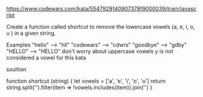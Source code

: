 https://www.codewars.com/kata/5547929140907378f9000039/train/javascript

Create a function called shortcut to remove the lowercase vowels (a, e, i, o, u ) in a given string.

Examples
"hello"     -->  "hll"
"codewars"  -->  "cdwrs"
"goodbye"   -->  "gdby"
"HELLO"     -->  "HELLO"
don't worry about uppercase vowels
y is not considered a vowel for this kata

soultion

function shortcut (string) {
  let vowels = ['a', 'e', 'i', 'o', 'u']
  return string.split('').filter(item => !vowels.includes(item)).join('')
}
